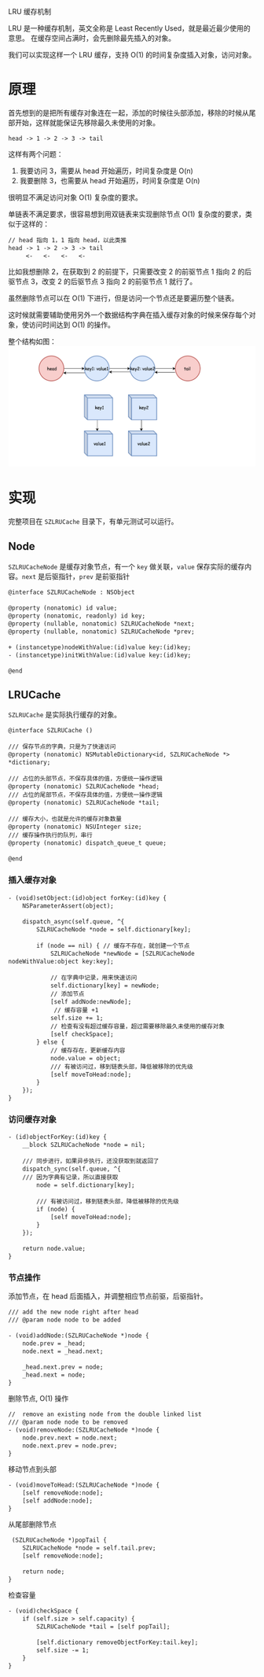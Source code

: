 LRU 缓存机制

LRU 是一种缓存机制，英文全称是 Least Recently Used，就是最近最少使用的意思。
在缓存空间占满时，会先删除最先插入的对象。

我们可以实现这样一个 LRU 缓存，支持 O(1) 的时间复杂度插入对象，访问对象。

# 原理
首先想到的是把所有缓存对象连在一起，添加的时候往头部添加，移除的时候从尾部开始，这样就能保证先移除最久未使用的对象。

```
head -> 1 -> 2 -> 3 -> tail

```

这样有两个问题：
1. 我要访问 3，需要从 head 开始遍历，时间复杂度是 O(n)
2. 我要删除 3，也需要从 head 开始遍历，时间复杂度是 O(n)

很明显不满足访问对象 O(1) 复杂度的要求。

单链表不满足要求，很容易想到用双链表来实现删除节点 O(1) 复杂度的要求，类似于这样的：

```
// head 指向 1，1 指向 head，以此类推
head -> 1 -> 2 -> 3 -> tail
     <-   <-   <-   <-

```

比如我想删除 2，在获取到 2 的前提下，只需要改变 2 的前驱节点 1 指向 2 的后驱节点 3，改变 2 的后驱节点 3 指向 2 的前驱节点 1 就行了。


虽然删除节点可以在 O(1) 下进行，但是访问一个节点还是要遍历整个链表。


这时候就需要辅助使用另外一个数据结构字典在插入缓存对象的时候来保存每个对象，使访问时间达到 O(1) 的操作。

整个结构如图：
![lru](./lru.png)

# 实现

完整项目在 `SZLRUCache` 目录下，有单元测试可以运行。

## Node

`SZLRUCacheNode` 是缓存对象节点，有一个 `key` 做关联，`value` 保存实际的缓存内容。`next` 是后驱指针，`prev` 是前驱指针

```objc
@interface SZLRUCacheNode : NSObject

@property (nonatomic) id value;
@property (nonatomic, readonly) id key;
@property (nullable, nonatomic) SZLRUCacheNode *next;
@property (nullable, nonatomic) SZLRUCacheNode *prev;

+ (instancetype)nodeWithValue:(id)value key:(id)key;
- (instancetype)initWithValue:(id)value key:(id)key;

@end
```

## LRUCache

`SZLRUCache` 是实际执行缓存的对象。

```objc
@interface SZLRUCache ()

/// 保存节点的字典，只是为了快速访问
@property (nonatomic) NSMutableDictionary<id, SZLRUCacheNode *> *dictionary;

/// 占位的头部节点，不保存具体的值，方便统一操作逻辑
@property (nonatomic) SZLRUCacheNode *head;
/// 占位的尾部节点，不保存具体的值，方便统一操作逻辑
@property (nonatomic) SZLRUCacheNode *tail;

/// 缓存大小，也就是允许的缓存对象数量
@property (nonatomic) NSUInteger size;
/// 缓存操作执行的队列，串行
@property (nonatomic) dispatch_queue_t queue;

@end
```

### 插入缓存对象

```objc
- (void)setObject:(id)object forKey:(id)key {
    NSParameterAssert(object);
    
    dispatch_async(self.queue, ^{
        SZLRUCacheNode *node = self.dictionary[key];
        
        if (node == nil) { // 缓存不存在，就创建一个节点
            SZLRUCacheNode *newNode = [SZLRUCacheNode nodeWithValue:object key:key];
            
            // 在字典中记录，用来快速访问
            self.dictionary[key] = newNode;
            // 添加节点
            [self addNode:newNode];
             // 缓存容量 +1
            self.size += 1;
            // 检查有没有超过缓存容量，超过需要移除最久未使用的缓存对象
            [self checkSpace];
        } else {
        	// 缓存存在，更新缓存内容
            node.value = object;
            /// 有被访问过，移到链表头部，降低被移除的优先级
            [self moveToHead:node];
        }
    });
}
```

### 访问缓存对象
```objc
- (id)objectForKey:(id)key {
    __block SZLRUCacheNode *node = nil;
    
    /// 同步进行，如果异步执行，还没获取到就返回了
    dispatch_sync(self.queue, ^{
    /// 因为字典有记录，所以直接获取
        node = self.dictionary[key];
        
        /// 有被访问过，移到链表头部，降低被移除的优先级
        if (node) {
            [self moveToHead:node];
        }
    });
    
    return node.value;
}
```

### 节点操作

添加节点，在 head 后面插入，并调整相应节点前驱，后驱指针。

```objc
/// add the new node right after head
/// @param node node to be added

- (void)addNode:(SZLRUCacheNode *)node {
    node.prev = _head;
    node.next = _head.next;
    
    _head.next.prev = node;
    _head.next = node;
}
```

删除节点, O(1) 操作

```objc
//  remove an existing node from the double linked list
/// @param node node to be removed
- (void)removeNode:(SZLRUCacheNode *)node {
    node.prev.next = node.next;
    node.next.prev = node.prev;
}
```

移动节点到头部

```objc
- (void)moveToHead:(SZLRUCacheNode *)node {
    [self removeNode:node];
    [self addNode:node];
}
```

从尾部删除节点
```objc
 (SZLRUCacheNode *)popTail {
    SZLRUCacheNode *node = self.tail.prev;
    [self removeNode:node];
    
    return node;
}
```

检查容量
```objc
- (void)checkSpace {
    if (self.size > self.capacity) {
        SZLRUCacheNode *tail = [self popTail];
        
        [self.dictionary removeObjectForKey:tail.key];
        self.size -= 1;
    }
}
```
